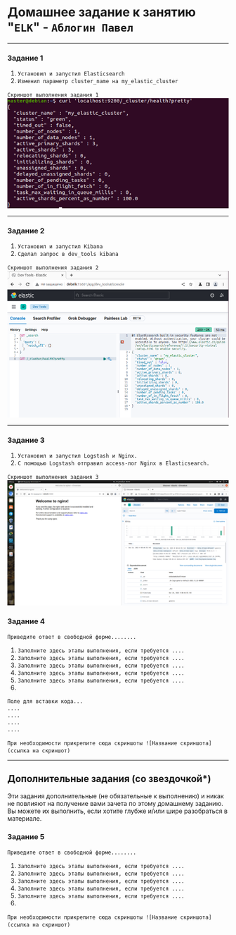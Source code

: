 # Домашнее задание к занятию "`ELK`" - `Аблогин Павел`


---

### Задание 1


1. `Установил и запустил Elasticsearch`
2. `Изменил параметр cluster_name на my_elastic_cluster`

`Скриншот выполнения задания 1`
![Кластер elasticsearch](img/task1.png)


---

### Задание 2


1. `Установил и запустил Kibana`
2. `Сделал запрос в dev_tools kibana`

`Скриншот выполнения задания 2`
![Kibana dev_tools](img/task2.png)


---

### Задание 3

1. `Установил и запустил Logstash и Nginx.`
2. `С помощью Logstash отправил access-лог Nginx в Elasticsearch.`

`Скриншот выполнения задания 3`
![Отправка логов nginx в elasticsearch через logstash](img/task3.png)

### Задание 4

`Приведите ответ в свободной форме........`

1. `Заполните здесь этапы выполнения, если требуется ....`
2. `Заполните здесь этапы выполнения, если требуется ....`
3. `Заполните здесь этапы выполнения, если требуется ....`
4. `Заполните здесь этапы выполнения, если требуется ....`
5. `Заполните здесь этапы выполнения, если требуется ....`
6. 

```
Поле для вставки кода...
....
....
....
....
```

`При необходимости прикрепитe сюда скриншоты
![Название скриншота](ссылка на скриншот)`

---
## Дополнительные задания (со звездочкой*)

Эти задания дополнительные (не обязательные к выполнению) и никак не повлияют на получение вами зачета по этому домашнему заданию. Вы можете их выполнить, если хотите глубже и/или шире разобраться в материале.

### Задание 5

`Приведите ответ в свободной форме........`

1. `Заполните здесь этапы выполнения, если требуется ....`
2. `Заполните здесь этапы выполнения, если требуется ....`
3. `Заполните здесь этапы выполнения, если требуется ....`
4. `Заполните здесь этапы выполнения, если требуется ....`
5. `Заполните здесь этапы выполнения, если требуется ....`
6. 

`При необходимости прикрепитe сюда скриншоты
![Название скриншота](ссылка на скриншот)`
